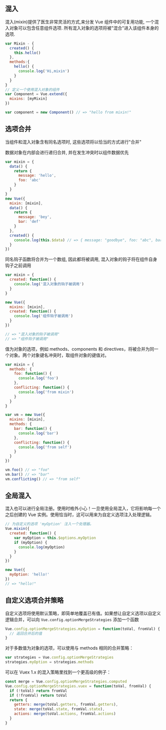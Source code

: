## 混入

混入(mixin)提供了医生非常灵活的方式,来分发 Vue 组件中的可复用功能, 一个混入对象可以包含任意组件选项. 所有混入对象的选项将被"混合"进入该组件本身的选项.

```js
var Mixin - {
  created() {
    this.hello()
  },
  methods:{
    hello() {
      console.log('Hi,mixin')
    }
  }
}
// 定义一个使用混入对象的组件
var Component = Vue.extend({
  mixins: [myMixin]
})

var component = new Component() // => "hello from mixin!"
```

## 选项合并

当组件和混入对象含有同名选项时, 这些选项将以恰当的方式进行"合并"

数据对象在内部会进行递归合并, 并在发生冲突时以组件数据优先

```js
var mixin = {
  data() {
    return {
      message: 'hello',
      foo: 'abc'
    }
  }
}
new Vue({
  mixin: [mixin],
  data() {
    return {
      message: 'bey',
      bar: 'def'
    }
  },
  created() {
    console.log(this.$data) // => { message: "goodbye", foo: "abc", bar: "def" }
  }
})
```

同名钩子函数将合并为一个数组, 因此都将被调用, 混入对象的钩子将在组件自身钩子之前调用

```js
var mixin = {
  created: function() {
    console.log('混入对象的钩子被调用')
  }
}

new Vue({
  mixins: [mixin],
  created: function() {
    console.log('组件钩子被调用')
  }
})

// => "混入对象的钩子被调用"
// => "组件钩子被调用"
```

值为对象的选项，例如 methods、components 和 directives，将被合并为同一个对象。两个对象键名冲突时，取组件对象的键值对。

```js
var mixin = {
  methods: {
    foo: function() {
      console.log('foo')
    },
    conflicting: function() {
      console.log('from mixin')
    }
  }
}

var vm = new Vue({
  mixins: [mixin],
  methods: {
    bar: function() {
      console.log('bar')
    },
    conflicting: function() {
      console.log('from self')
    }
  }
})

vm.foo() // => "foo"
vm.bar() // => "bar"
vm.conflicting() // => "from self"
```

## 全局混入

混入也可以进行全局注册。使用时格外小心！一旦使用全局混入，它将影响每一个之后创建的 Vue 实例。使用恰当时，这可以用来为自定义选项注入处理逻辑。

```js
// 为自定义的选项 'myOption' 注入一个处理器。
Vue.mixin({
  created: function() {
    var myOption = this.$options.myOption
    if (myOption) {
      console.log(myOption)
    }
  }
})

new Vue({
  myOption: 'hello!'
})
// => "hello!"
```

## 自定义选项合并策略

自定义选项将使用默认策略，即简单地覆盖已有值。如果想让自定义选项以自定义逻辑合并，可以向 `Vue.config.optionMergeStrategies` 添加一个函数

```js
Vue.config.optionMergeStrategies.myOption = function(toVal, fromVal) {
  // 返回合并后的值
}
```

对于多数值为对象的选项，可以使用与 methods 相同的合并策略：

```js
var strategies = Vue.config.optionMergeStrategies
strategies.myOption = strategies.methods
```

可以在 Vuex 1.x 的混入策略里找到一个更高级的例子：

```js
const merge = Vue.config.optionMergeStrategies.computed
Vue.config.optionMergeStrategies.vuex = function(toVal, fromVal) {
  if (!toVal) return fromVal
  if (!fromVal) return toVal
  return {
    getters: merge(toVal.getters, fromVal.getters),
    state: merge(toVal.state, fromVal.state),
    actions: merge(toVal.actions, fromVal.actions)
  }
}
```

